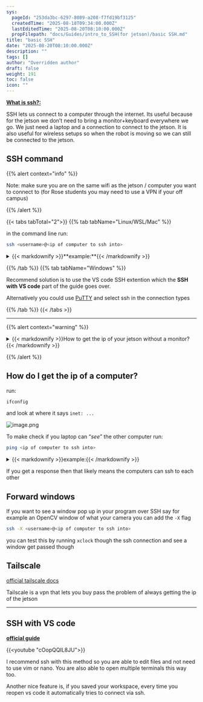 ```yaml
---
sys:
  pageId: "253da3bc-6297-8089-a208-f7fd19bf3125"
  createdTime: "2025-08-18T09:34:00.000Z"
  lastEditedTime: "2025-08-20T08:10:00.000Z"
  propFilepath: "docs/Guides/intro_to_SSH(for jetson)/basic SSH.md"
title: "basic SSH"
date: "2025-08-20T08:10:00.000Z"
description: ""
tags: []
author: "Overridden author"
draft: false
weight: 191
toc: false
icon: ""
---
```


[**What is ssh?:**](https://www.cloudflare.com/learning/access-management/what-is-ssh/)

SSH lets us connect to a computer through the internet. Its useful because for the jetson we don’t need to bring a monitor+keyboard everywhere we go. We just need a laptop and a connection to connect to the jetson. It is also useful for wireless setups so when the robot is moving so we can still be connected to the jetson.

## SSH command

{{% alert context="info" %}}

Note: make sure you are on the same wifi as the jetson / computer you want to connect to (for Rose students you may need to use a VPN if your off campus)

{{% /alert %}}

{{< tabs tabTotal="2">}}
{{% tab tabName="Linux/WSL/Mac" %}}

in the command line run:

```bash
ssh <username>@<ip of computer to ssh into>
```

<details>
  <summary>{{< markdownify >}}**example:**{{< /markdownify >}}</summary>
  
```cpp
ssh admin@192.167.188.15
```

</details>



{{% /tab %}}
{{% tab tabName="Windows" %}}

Recommend solution is to use the VS code SSH extention which the **SSH with VS code** part of the guide goes over.

Alternatively you could use [PuTTY](https://www.chiark.greenend.org.uk/~sgtatham/putty/latest.html) and select ssh in the connection types

{{% /tab %}}
{{< /tabs >}}

---

{{% alert context="warning" %}}

<details>
  <summary>{{< markdownify >}}How to get the ip of your jetson without a monitor?{{< /markdownify >}}</summary>
  
Follow this guide: [**Connect to jetson using USB**](https://agmui.github.io/notion2hugo_test/docs/guides/intro_to_sshfor-jetson/connect-to-jetson-using-usb/)

</details>



{{% /alert %}}

## How do I get the ip of a computer?

run:

```cpp
ifconfig
```

and look at where it says `inet: ...`

![image.png](https://prod-files-secure.s3.us-west-2.amazonaws.com/d518164a-d88e-44d1-a4ee-3adb3bd8bce0/a2a34c82-c5fe-4bfb-87a8-3f112a31f757/image.png?X-Amz-Algorithm=AWS4-HMAC-SHA256&X-Amz-Content-Sha256=UNSIGNED-PAYLOAD&X-Amz-Credential=ASIAZI2LB4662IVSBW7K%2F20250909%2Fus-west-2%2Fs3%2Faws4_request&X-Amz-Date=20250909T012546Z&X-Amz-Expires=3600&X-Amz-Security-Token=IQoJb3JpZ2luX2VjEGEaCXVzLXdlc3QtMiJIMEYCIQCg%2BYdLVBXaHXx%2B9qYGCAtmipvHpw46UMsjBkzlVNbMnwIhAJG6XyarAQiD7qnAWYPP0VTQLE%2BP%2BNpc1JkCdVT2X%2B17KogECMr%2F%2F%2F%2F%2F%2F%2F%2F%2F%2FwEQABoMNjM3NDIzMTgzODA1IgwbPJcbDmQalMwTQ90q3ANprd4kXRMDylAEdpWxG88S1RYezahnFm2zdes4wurFru7lW3M1nvu5mULGu8d%2FoiuUrctK37Px9F3P%2FNsMcASIaCXjS70qLtpVhXrBgzXGPwazWSaiqSR7Xua0mOVslTBtqpgnAHI84zSAvqDHP28S6t3%2ByMtsg0P2winDDGq8dK2tYdwjdVWZhwANFjetAHOdf8J%2BkuHsYR%2FYhQGkRjCCkhCjYCZGFXnJBIANEVLEXaJ%2F5X1vtdR5UL9hk8YvXrVqOOvIpnZGpk08YAHz2srGcW%2Fd28NGXjHWE9aZhfitulvV108jtB6NuY2PxcBBm5EU7S2NA05Cz9Yom%2FT%2BG%2F9g%2BUPbeqw%2B2iYTvXMEpRZOpdkeCx4mr%2FV%2FOnuSlvfcDycMUsebNJ8V4xLcVTxLgLseFqTMMDolDm6zkwPLlgDlE4ThIaVTriXQHhQpjW6xg65QldOZEzWGUQu25C2GOuhSV49%2BXwMFvTdRca%2Fm3z9Ell6OLNsApGSnT2bTm9WjsxYcecUorXdKmky5ioSgczMU5pniftn%2FXzfhneuhpgqAbYruzJ9teRXY1Fbe2ImuwLWAZkmGY%2BHicRsxUHKcWDFTvtA%2BLqDJI5D4F9V8n7PO1xL07Jhza%2BAHv231WzCj8v3FBjqkAaU10YEhDncgIqWDku4UigCYiKy8GpEynvQ7gg1W5tSaQ17IYlYVJc7CELOb6%2BRX4YCcWUMpp%2F8qjTL1mGsutRfaW2s7jfKaUaWr%2B16ldw2ph%2FwtGO0We%2B3IS%2Bpu1k95oOv08Mzfsqy%2FE1c3IVaOqW%2FArqlKY%2FX%2FDJEfhJsUx81j8Tq0OXbBstTWi5gy3lT3H669pRD5ccMZbpKpFW62BFb%2FBAat&X-Amz-Signature=0367ac80a992cdeca455a2161de0e4d00d4956c8aaa5c07e442f659a5336d638&X-Amz-SignedHeaders=host&x-amz-checksum-mode=ENABLED&x-id=GetObject)

To make check if you laptop can “_see_” the other computer run:

```bash
ping <ip of computer to ssh into>
```

<details>
  <summary>{{< markdownify >}}example:{{< /markdownify >}}</summary>
  
![image.png](https://prod-files-secure.s3.us-west-2.amazonaws.com/d518164a-d88e-44d1-a4ee-3adb3bd8bce0/8e32a003-a0dd-4e6d-b2ed-29d374c974a2/image.png?X-Amz-Algorithm=AWS4-HMAC-SHA256&X-Amz-Content-Sha256=UNSIGNED-PAYLOAD&X-Amz-Credential=ASIAZI2LB4667GYJHVSW%2F20250909%2Fus-west-2%2Fs3%2Faws4_request&X-Amz-Date=20250909T012551Z&X-Amz-Expires=3600&X-Amz-Security-Token=IQoJb3JpZ2luX2VjEGEaCXVzLXdlc3QtMiJGMEQCIC4RpcKeanOQ3%2B4vDZDPGxLLQbQrH1A1zeSOTSa8FBjnAiBx1b8cHmdG2uuRShyqnL%2FCfZivYUtDbh4vLeaJX1cFxCqIBAjK%2F%2F%2F%2F%2F%2F%2F%2F%2F%2F8BEAAaDDYzNzQyMzE4MzgwNSIMuS2EbvyuIecDAduZKtwDjb4YTY3eu1WwTZCRxj5ASBcugyuuHOG77n5ejCGTHH0W26ps6GTeyfcgRjUru1OZaEhs6jq6pvDscWiKOeCBLhbeWTx%2BKJ%2BsG4i%2BV265P6B0sLTzHM41VrOqWP82eNYGH%2B6hh9%2BB9cC3j3vGM6L1g0aiow6WwTzK1VN%2Ft9yfiqXnpNQz4sOOW0Ccj%2FFgrT6f1%2Btlg1DKb01FFsFTClCYNPRhx5DvU1xAL6TsFPYbpJ6dN522FVBIV1H5CLlAcJ5ypa7C3c6CIKtHxoODCooETciEeJorM%2FzlDn8nuhaj8fbrhpPy%2B2f1%2BMsZmPdzlnOSwV5KTg79UpuNrS1RlrGvL8jwswaZTt8wdwj9sepUJapm%2BRxpk5z7OosjcvpqOSWJMEA2Cik71vZ0OR5IGOy%2FL%2BUR%2F%2FGuTIZRa6H2rljxnJMMiMntPDwb44wuho0iTENu7R3bL5YNCfIwLYnWGw7EPSPYNwZOdQNMxp1GgQJauol0EKUwvviHAkPJwR3XpCGSe0cyZq78IFvq4U8Xbo6GLFJqyFhJln8lWuvSn2HvtCjVmZFNI2AQmA6NokgMeI%2BzjKkJ0TDcxaOdWrQxCzI0Ryj6eupLGKWlY7v1iCNxrlJsE8AM7aHrtJp%2FUlIwhPH9xQY6pgEu1VFe%2FHmZgry%2BmfEyg1%2BUixPKbBzz6LjLnFq7yoWKtkeakma3RWbDnw6La3Gq8e0qey7OSxdGSrN78kFL2RV7NaPFcNnt5nmi37FNXZOsuGeWYD301bU4Md4mUu6dhSnMIE9CzmRiTq4isFufHnFvaC3EMRaBRpJZqEjsJC3AjgyhkdpBZOAaRFZnqtosGIgvRjhhaIi7w70ENgr6E0HizZypn0Q8&X-Amz-Signature=01850eca3450d6f1e1b2676263eaac60d7274e269cf7f0e9f5d4368b0928c4a8&X-Amz-SignedHeaders=host&x-amz-checksum-mode=ENABLED&x-id=GetObject)

</details>



If you get a response then that likely means the computers can ssh to each other

## Forward windows

If you want to see a window pop up in your program over SSH say for example an OpenCV window of what your camera you can add the `-X` flag

```bash
ssh -X <username>@<ip of computer to ssh into>
```

you can test this by running `xclock` though the ssh connection and see a window get passed though

## Tailscale

[official tailscale docs](https://tailscale.com/)

Tailscale is a vpn that lets you buy pass the problem of always getting the ip of the jetson

---

## SSH with VS code

[**official guide**](https://code.visualstudio.com/docs/remote/ssh#_connect-to-a-remote-host)

{{<youtube "cOopQQIL8JU">}}

I recommend ssh with this method so you are able to edit files and not need to use vim or nano. You are also able to open multiple terminals this way too.

Another nice feature is, if you saved your workspace, every time you reopen vs code it automatically tries to connect via ssh.
